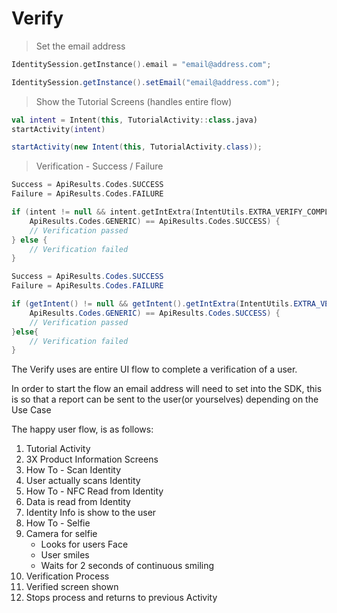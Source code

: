 # Verify

> Set the email address

```kotlin
IdentitySession.getInstance().email = "email@address.com";
```

```java
IdentitySession.getInstance().setEmail("email@address.com");
```

> Show the Tutorial Screens (handles entire flow)

```kotlin
val intent = Intent(this, TutorialActivity::class.java)
startActivity(intent)
```

```java
startActivity(new Intent(this, TutorialActivity.class));
```

> Verification - Success / Failure

```kotlin
Success = ApiResults.Codes.SUCCESS
Failure = ApiResults.Codes.FAILURE

if (intent != null && intent.getIntExtra(IntentUtils.EXTRA_VERIFY_COMPLETE,
	ApiResults.Codes.GENERIC) == ApiResults.Codes.SUCCESS) {
	// Verification passed
} else {
	// Verification failed
}
```

```java
Success = ApiResults.Codes.SUCCESS
Failure = ApiResults.Codes.FAILURE

if (getIntent() != null && getIntent().getIntExtra(IntentUtils.EXTRA_VERIFY_COMPLETE, 
	ApiResults.Codes.GENERIC) == ApiResults.Codes.SUCCESS) {
	// Verification passed
}else{
	// Verification failed
}
```

The Verify uses are entire UI flow to complete a verification of a user.

In order to start the flow an email address will need to set into the SDK, this is so that a report can be sent to the user(or yourselves) depending on the Use Case

The happy user flow, is as follows:

1. Tutorial Activity
2. 3X Product Information Screens
3. How To - Scan Identity
4. User actually scans Identity
5. How To - NFC Read from Identity
6. Data is read from Identity
7. Identity Info is show to the user
8. How To - Selfie
9. Camera for selfie
	- Looks for users Face
	- User smiles
	- Waits for 2 seconds of continuous smiling
10. Verification Process
11. Verified screen shown
12. Stops process and returns to previous Activity